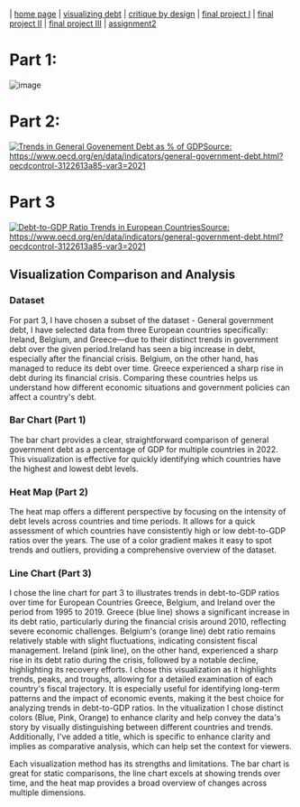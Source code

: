 | [home page](https://shrutiujlan.github.io/tswd-portfolio/) | [visualizing debt](visualizing-government-debt) | [critique by design](critique-by-design) | [final project I](final-project-part-one) | [final project II](final-project-part-two) | [final project III](final-project-part-three) | [assignment2](/dataviz2.md)

# Part 1:

![image](https://github.com/user-attachments/assets/33bc26ca-2b71-4e52-8714-007fa714d948)

# Part 2:

<div class='tableauPlaceholder' id='viz1725842261045' style='position: relative'><noscript><a href='#'><img alt='Trends in General Govenement Debt as % of GDPSource: https:&#47;&#47;www.oecd.org&#47;en&#47;data&#47;indicators&#47;general-government-debt.html?oecdcontrol-3122613a85-var3=2021 ' src='https:&#47;&#47;public.tableau.com&#47;static&#47;images&#47;As&#47;Assignment2_17258422362600&#47;Sheet1&#47;1_rss.png' style='border: none' /></a></noscript><object class='tableauViz'  style='display:none;'><param name='host_url' value='https%3A%2F%2Fpublic.tableau.com%2F' /> <param name='embed_code_version' value='3' /> <param name='site_root' value='' /><param name='name' value='Assignment2_17258422362600&#47;Sheet1' /><param name='tabs' value='no' /><param name='toolbar' value='yes' /><param name='static_image' value='https:&#47;&#47;public.tableau.com&#47;static&#47;images&#47;As&#47;Assignment2_17258422362600&#47;Sheet1&#47;1.png' /> <param name='animate_transition' value='yes' /><param name='display_static_image' value='yes' /><param name='display_spinner' value='yes' /><param name='display_overlay' value='yes' /><param name='display_count' value='yes' /><param name='language' value='en-US' /><param name='filter' value='publish=yes' /></object></div>                
<script type='text/javascript'>                    
    var divElement = document.getElementById('viz1725842261045');                    
    var vizElement = divElement.getElementsByTagName('object')[0];                    
    vizElement.style.width='100%';vizElement.style.height=(divElement.offsetWidth*0.75)+'px';                    
    var scriptElement = document.createElement('script');                    
    scriptElement.src = 'https://public.tableau.com/javascripts/api/viz_v1.js';                    
    vizElement.parentNode.insertBefore(scriptElement, vizElement);                
</script>

# Part 3

<div class='tableauPlaceholder' id='viz1725900825582' style='position: relative'><noscript><a href='#'><img alt='Debt-to-GDP Ratio Trends in European CountriesSource: https:&#47;&#47;www.oecd.org&#47;en&#47;data&#47;indicators&#47;general-government-debt.html?oecdcontrol-3122613a85-var3=2021 ' src='https:&#47;&#47;public.tableau.com&#47;static&#47;images&#47;As&#47;Assignment2-part3_17258544812150&#47;Sheet1&#47;1_rss.png' style='border: none' /></a></noscript><object class='tableauViz'  style='display:none;'><param name='host_url' value='https%3A%2F%2Fpublic.tableau.com%2F' /> <param name='embed_code_version' value='3' /> <param name='site_root' value='' /><param name='name' value='Assignment2-part3_17258544812150&#47;Sheet1' /><param name='tabs' value='no' /><param name='toolbar' value='yes' /><param name='static_image' value='https:&#47;&#47;public.tableau.com&#47;static&#47;images&#47;As&#47;Assignment2-part3_17258544812150&#47;Sheet1&#47;1.png' /> <param name='animate_transition' value='yes' /><param name='display_static_image' value='yes' /><param name='display_spinner' value='yes' /><param name='display_overlay' value='yes' /><param name='display_count' value='yes' /><param name='language' value='en-GB' /><param name='filter' value='publish=yes' /></object></div>             
<script type='text/javascript'>                  
    var divElement = document.getElementById('viz1725900825582'); 
    var vizElement = divElement.getElementsByTagName('object')[0];    
    vizElement.style.width='100%';vizElement.style.height=(divElement.offsetWidth*0.75)+'px';   
    var scriptElement = document.createElement('script');            
    scriptElement.src = 'https://public.tableau.com/javascripts/api/viz_v1.js';     
    vizElement.parentNode.insertBefore(scriptElement, vizElement);       
</script>




## Visualization Comparison and Analysis

### Dataset
For part 3, I have chosen a subset of the dataset - General government debt, I have selected data from three European countries specifically: Ireland, Belgium, and Greece—due to their distinct trends in government debt over the given period.Ireland has seen a big increase in debt, especially after the financial crisis. Belgium, on the other hand, has managed to reduce its debt over time. Greece experienced a sharp rise in debt during its financial crisis. Comparing these countries helps us understand how different economic situations and government policies can affect a country's debt.

### Bar Chart (Part 1)
The bar chart provides a clear, straightforward comparison of general government debt as a percentage of GDP for multiple countries in 2022. This visualization is effective for quickly identifying which countries have the highest and lowest debt levels.

### Heat Map (Part 2)
The heat map offers a different perspective by focusing on the intensity of debt levels across countries and time periods. It allows for a quick assessment of which countries have consistently high or low debt-to-GDP ratios over the years. The use of a color gradient makes it easy to spot trends and outliers, providing a comprehensive overview of the dataset.

### Line Chart (Part 3) 
I chose the line chart for part 3 to illustrates trends in debt-to-GDP ratios over time for European Countries Greece, Belgium, and Ireland over the period from 1995 to 2019. Greece (blue line) shows a significant increase in its debt ratio, particularly during the financial crisis around 2010, reflecting severe economic challenges. Belgium's (orange line) debt ratio remains relatively stable with slight fluctuations, indicating consistent fiscal management. Ireland (pink line), on the other hand, experienced a sharp rise in its debt ratio during the crisis, followed by a notable decline, highlighting its recovery efforts. I chose this visualization as it highlights trends, peaks, and troughs, allowing for a detailed examination of each country's fiscal trajectory. It is especially useful for identifying long-term patterns and the impact of economic events, making it the best choice for analyzing trends in debt-to-GDP ratios. In the vitualization I chose distinct colors (Blue, Pink, Orange) to enhance clarity and help convey the data's story by visually distinguishing between different countries and trends. Additionally, I've added a title, which is specific to enhance clarity and implies as comparative analysis, which can help set the context for viewers.

Each visualization method has its strengths and limitations. The bar chart is great for static comparisons, the line chart excels at showing trends over time, and the heat map provides a broad overview of changes across multiple dimensions. 
